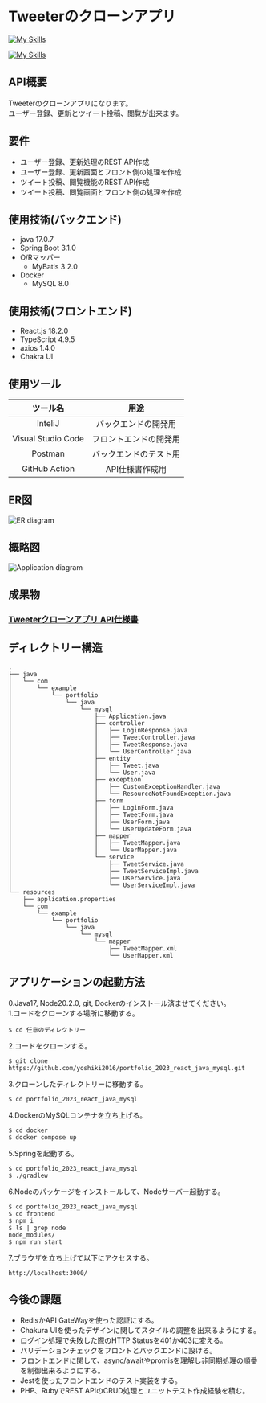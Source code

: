 # Tweeterのクローンアプリ
[![My Skills](https://skillicons.dev/icons?i=react,ts,java,spring&theme=light)](https://skillicons.dev)

[![My Skills](https://skillicons.dev/icons?i=mysql,docker,aws,idea,visualstudio)](https://skillicons.dev)  

## API概要
Tweeterのクローンアプリになります。<br />
ユーザー登録、更新とツイート投稿、閲覧が出来ます。

## 要件
- ユーザー登録、更新処理のREST API作成
- ユーザー登録、更新画面とフロント側の処理を作成
- ツイート投稿、閲覧機能のREST API作成
- ツイート投稿、閲覧画面とフロント側の処理を作成

## 使用技術(バックエンド)
- java 17.0.7
- Spring Boot 3.1.0
- O/Rマッパー
  - MyBatis 3.2.0
- Docker
  - MySQL 8.0

## 使用技術(フロントエンド)
- React.js 18.2.0
- TypeScript 4.9.5
- axios 1.4.0
- Chakra UI 

## 使用ツール
|        ツール名        |     用途      |
|:------------------:|:-----------:|
|      InteliJ       | バックエンドの開発用  |
| Visual Studio Code | フロントエンドの開発用 |
|      Postman       | バックエンドのテスト用 |
|   GitHub Action    |  API仕様書作成用  |

## ER図
![ER diagram](images/portfolio_db.png)

## 概略図
![Application diagram](images/app-diagram.png)

## 成果物
### [Tweeterクローンアプリ API仕様書](apiSpecification/docs/index.html)

## ディレクトリー構造
```
.
├── java
│   └── com
│       └── example
│           └── portfolio
│               └── java
│                   └── mysql
│                       ├── Application.java
│                       ├── controller
│                       │   ├── LoginResponse.java
│                       │   ├── TweetController.java
│                       │   ├── TweetResponse.java
│                       │   └── UserController.java
│                       ├── entity
│                       │   ├── Tweet.java
│                       │   └── User.java
│                       ├── exception
│                       │   ├── CustomExceptionHandler.java
│                       │   └── ResourceNotFoundException.java
│                       ├── form
│                       │   ├── LoginForm.java
│                       │   ├── TweetForm.java
│                       │   ├── UserForm.java
│                       │   └── UserUpdateForm.java
│                       ├── mapper
│                       │   ├── TweetMapper.java
│                       │   └── UserMapper.java
│                       └── service
│                           ├── TweetService.java
│                           ├── TweetServiceImpl.java
│                           ├── UserService.java
│                           └── UserServiceImpl.java
└── resources
    ├── application.properties
    └── com
        └── example
            └── portfolio
                └── java
                    └── mysql
                        └── mapper
                            ├── TweetMapper.xml
                            └── UserMapper.xml
```

## アプリケーションの起動方法
0.Java17, Node20.2.0, git, Dockerのインストール済ませてください。<br />
1.コードをクローンする場所に移動する。
```
$ cd 任意のディレクトリー
```
2.コードをクローンする。
```
$ git clone https://github.com/yoshiki2016/portfolio_2023_react_java_mysql.git
```
3.クローンしたディレクトリーに移動する。
```
$ cd portfolio_2023_react_java_mysql
```
4.DockerのMySQLコンテナを立ち上げる。
```
$ cd docker
$ docker compose up
```
5.Springを起動する。
```
$ cd portfolio_2023_react_java_mysql
$ ./gradlew
```
6.Nodeのパッケージをインストールして、Nodeサーバー起動する。
```
$ cd portfolio_2023_react_java_mysql
$ cd frontend
$ npm i
$ ls | grep node
node_modules/
$ npm run start
```
7.ブラウザを立ち上げて以下にアクセスする。
```
http://localhost:3000/
```

## 今後の課題
- RedisかAPI GateWayを使った認証にする。
- Chakura UIを使ったデザインに関してスタイルの調整を出来るようにする。
- ログイン処理で失敗した際のHTTP Statusを401か403に変える。
- バリデーションチェックをフロントとバックエンドに設ける。
- フロントエンドに関して、async/awaitやpromisを理解し非同期処理の順番を制御出来るようにする。
- Jestを使ったフロントエンドのテスト実装をする。
- PHP、RubyでREST APIのCRUD処理とユニットテスト作成経験を積む。
